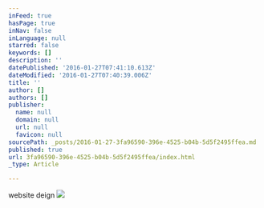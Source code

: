 ```yaml
---
inFeed: true
hasPage: true
inNav: false
inLanguage: null
starred: false
keywords: []
description: ''
datePublished: '2016-01-27T07:41:10.613Z'
dateModified: '2016-01-27T07:40:39.006Z'
title: ''
author: []
authors: []
publisher:
  name: null
  domain: null
  url: null
  favicon: null
sourcePath: _posts/2016-01-27-3fa96590-396e-4525-b04b-5d5f2495ffea.md
published: true
url: 3fa96590-396e-4525-b04b-5d5f2495ffea/index.html
_type: Article

---
```

website deign
![](https://the-grid-user-content.s3-us-west-2.amazonaws.com/633922fd-4383-4fce-81ee-9be4024b282f.jpg)